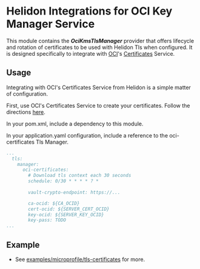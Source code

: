 # Helidon Integrations for OCI Key Manager Service

This module contains the **_OciKmsTlsManager_** provider that offers lifecycle and rotation of certificates to be used with Helidon Tls when configured. It is designed specifically to integrate with [OCI](https://www.oracle.com/cloud)'s [Certificates](https://www.oracle.com/security/cloud-security/ssl-tls-certificates) Service.

## Usage
Integrating with OCI's Certificates Service from Helidon is a simple matter of configuration.

First, use OCI's Certificates Service to create your certificates. Follow the directions [here](https://docs.oracle.com/en-us/iaas/Content/certificates/home.htm).

In your pom.xml, include a dependency to this module.

In your application.yaml configuration, include a reference to the oci-certificates Tls Manager.

```yaml
...
  tls:
    manager:
      oci-certificates:
        # Download tls context each 30 seconds
        schedule: 0/30 * * * * ? *
        
        vault-crypto-endpoint: https://...

        ca-ocid: ${CA_OCID}
        cert-ocid: ${SERVER_CERT_OCID}
        key-ocid: ${SERVER_KEY_OCID}
        key-pass: TODO
...
```

## Example
* See [examples/microprofile/tls-certificates](../../../examples/microprofile/oci-tls-certificates) for more.
